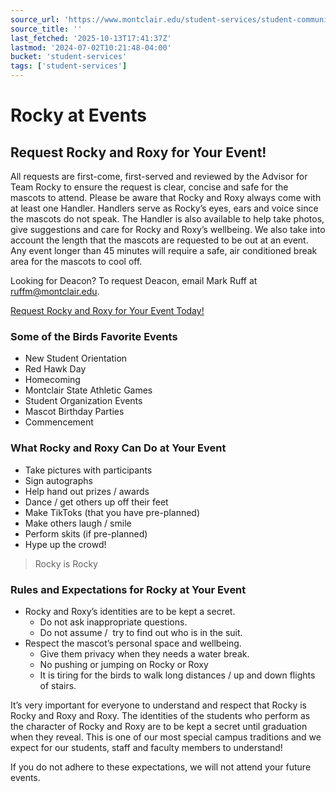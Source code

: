 ```yaml
---
source_url: 'https://www.montclair.edu/student-services/student-communications/rocky/rocky-at-events/'
source_title: ''
last_fetched: '2025-10-13T17:41:37Z'
lastmod: '2024-07-02T10:21:48-04:00'
bucket: 'student-services'
tags: ['student-services']
---
```


# Rocky at Events

## Request Rocky and Roxy for Your Event!

All requests are first-come, first-served and reviewed by the Advisor for Team Rocky to ensure the request is clear, concise and safe for the mascots to attend. Please be aware that Rocky and Roxy always come with at least one Handler. Handlers serve as Rocky’s eyes, ears and voice since the mascots do not speak. The Handler is also available to help take photos, give suggestions and care for Rocky and Roxy’s wellbeing. We also take into account the length that the mascots are requested to be out at an event. Any event longer than 45 minutes will require a safe, air conditioned break area for the mascots to cool off.

Looking for Deacon? To request Deacon, email Mark Ruff at [ruffm@montclair.edu](mailto:ruffm@montclair.edu).

[Request Rocky and Roxy for Your Event Today!](https://docs.google.com/forms/d/e/1FAIpQLSe8Mcmq9JvwxBs1DRYA_JRn5N3GGwnUiQByUTpHMHH44p9kXg/viewform)

### Some of the Birds Favorite Events

* New Student Orientation
* Red Hawk Day
* Homecoming
* Montclair State Athletic Games
* Student Organization Events
* Mascot Birthday Parties
* Commencement

### What Rocky and Roxy Can Do at Your Event

* Take pictures with participants
* Sign autographs
* Help hand out prizes / awards
* Dance / get others up off their feet
* Make TikToks (that you have pre-planned)
* Make others laugh / smile
* Perform skits (if pre-planned)
* Hype up the crowd!

> Rocky is Rocky

### Rules and Expectations for Rocky at Your Event

* Rocky and Roxy’s identities are to be kept a secret.
  + Do not ask inappropriate questions.
  + Do not assume /  try to find out who is in the suit.
* Respect the mascot’s personal space and wellbeing.
  + Give them privacy when they needs a water break.
  + No pushing or jumping on Rocky or Roxy
  + It is tiring for the birds to walk long distances / up and down flights of stairs.

It’s very important for everyone to understand and respect that Rocky is Rocky and Roxy and Roxy. The identities of the students who perform as the character of Rocky and Roxy are to be kept a secret until graduation when they reveal. This is one of our most special campus traditions and we expect for our students, staff and faculty members to understand!

If you do not adhere to these expectations, we will not attend your future events.
